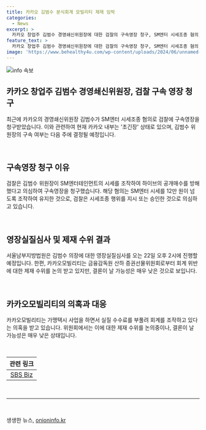 ```yaml
---
title: 카카오 김범수 분식회계 모빌리티 제재 임박
categories:
  - News
excerpt: >
  카카오 창업주 김범수 경영쇄신위원장에 대한 검찰의 구속영장 청구, SM엔터 시세조종 혐의, 카카오모빌리티의 분식회계 의혹과 증권선물위원회의 제재 논의 등으로 카카오 내부는 초긴장 상태. 김 위원장 구속 여부는 다음 주 결정될 예정. SBS Biz김한나입니다. 당신의 제보가 뉴스로, SBS Biz는 제보를 기다리고 있습니다. [자세히 보기] (링크)
feature_text: >
  카카오 창업주 김범수 경영쇄신위원장에 대한 검찰의 구속영장 청구, SM엔터 시세조종 혐의, 카카오모빌리티의 분식회계 의혹과 증권선물위원회의 제재 논의 등으로 카카오 내부는 초긴장 상태. 김 위원장 구속 여부는 다음 주 결정될 예정. SBS Biz김한나입니다. 당신의 제보가 뉴스로, SBS Biz는 제보를 기다리고 있습니다. [자세히 보기] (링크)
image: 'https://www.behealthy4u.com/wp-content/uploads/2024/06/unnamed-file.png'
---
```


<p><img src="https://www.behealthy4u.com/wp-content/uploads/2024/06/unnamed-file.png" alt="info 속보" /></p>

<h2 data-ke-size="size26">카카오 창업주 김범수 경영쇄신위원장, 검찰 구속 영장 청구</h2>

<p data-ke-size="size16">최근에 카카오의 경영쇄신위원장 김범수가 SM엔터 시세조종 혐의로 검찰에 구속영장을 청구받았습니다. 이와 관련하여 현재 카카오 내부는 '초긴장' 상태로 있으며, 김범수 위원장의 구속 여부는 다음 주에 결정될 예정입니다.</p>

<p data-ke-size="size16">&nbsp;</p>

<h2 data-ke-size="size26">구속영장 청구 이유</h2>

<p data-ke-size="size16">검찰은 김범수 위원장이 SM엔터테인먼트의 시세를 조작하여 하이브의 공개매수를 방해했다고 의심하여 구속영장을 청구했습니다. 해당 혐의는 SM엔터 시세를 12만 원이 넘도록 조작하여 유지한 것으로, 검찰은 시세조종 행위를 지시 또는 승인한 것으로 의심하고 있습니다.</p>

<p data-ke-size="size16">&nbsp;</p>

<h2 data-ke-size="size26">영장실질심사 및 제재 수위 결과</h2>

<p data-ke-size="size16">서울남부지방법원은 김범수 의장에 대한 영장실질심사를 오는 22일 오후 2시에 진행할 예정입니다. 한편, 카카오모빌리티는 금융감독원 산하 증권선물위원회로부터 회계 위반에 대한 제재 수위를 논의 받고 있지만, 결론이 날 가능성은 매우 낮은 것으로 보입니다.</p>

<p data-ke-size="size16">&nbsp;</p>

<h2 data-ke-size="size26">카카오모빌리티의 의혹과 대응</h2>

<p data-ke-size="size16">카카오모빌리티는 가맹택시 사업을 하면서 실질 수수료를 부풀려 회계를 조작하고 있다는 의혹을 받고 있습니다. 위원회에서는 이에 대한 제재 수위를 논의중이나, 결론이 날 가능성은 매우 낮은 상태입니다.</p>

<p data-ke-size="size16">&nbsp;</p>

<table>
<thead>
<tr>
<th style="text-align: center;">관련 링크</th>
</tr>
</thead>
<tbody>
<tr>
<td style="text-align: center; height: 17px;"><a href="https://url.kr/9pghjn">SBS Biz</a></td>
</tr>
</tbody>
</table>

<p data-ke-size="size16">&nbsp;</p>

<hr>

<p data-ke-size="size16">&nbsp;</p>
생생한 뉴스, <a href="https://onioninfo.kr" rel="dofollow">onioninfo.kr</a>


